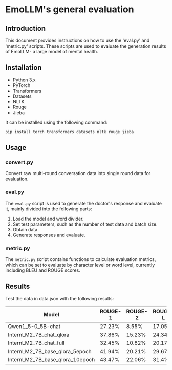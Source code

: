 # EmoLLM's general evaluation

## Introduction

This document provides instructions on how to use the 'eval.py' and 'metric.py' scripts. These scripts are used to evaluate the generation results of EmoLLM- a large model of mental health.

## Installation

- Python 3.x
- PyTorch
- Transformers
- Datasets
- NLTK
- Rouge
- Jieba

It can be installed using the following command:

```bash
pip install torch transformers datasets nltk rouge jieba
```

## Usage

### convert.py

Convert raw multi-round conversation data into single round data for evaluation.

### eval.py

The `eval.py` script is used to generate the doctor's response and evaluate it, mainly divided into the following parts:

1. Load the model and word divider.
2. Set test parameters, such as the number of test data and batch size.
3. Obtain data.
4. Generate responses and evaluate.

### metric.py

The `metric.py` script contains functions to calculate evaluation metrics, which can be set to evaluate by character level or word level, currently including BLEU and ROUGE scores.

## Results

Test the data in data.json with the following results:

| Model    | ROUGE-1 | ROUGE-2 | ROUGE-L | BLEU-1  | BLEU-2  | BLEU-3  | BLEU-4  |
|----------|---------|---------|---------|---------|---------|---------|---------|
| Qwen1_5-0_5B-chat | 27.23%  | 8.55%   | 17.05%  | 26.65%  | 13.11%  | 7.19%   | 4.05%   |
| InternLM2_7B_chat_qlora | 37.86%  | 15.23%   | 24.34%  | 39.71%  | 22.66%  | 14.26%   | 9.21%   |
| InternLM2_7B_chat_full  | 32.45%  | 10.82%   | 20.17%  | 30.48%  | 15.67%  | 8.84%   | 5.02%   |
| InternLM2_7B_base_qlora_5epoch  | 41.94%  | 20.21%   | 29.67%  | 42.98%  | 27.07%  | 19.33%   | 14.62%   |
| InternLM2_7B_base_qlora_10epoch | 43.47%  | 22.06%   | 31.4%  | 44.81%  | 29.15%  | 21.44%   | 16.72%   |
